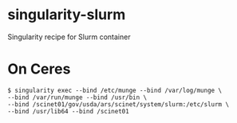 # singularity-slurm
Singularity recipe for Slurm container 

# On Ceres
```
$ singularity exec --bind /etc/munge --bind /var/log/munge \
--bind /var/run/munge --bind /usr/bin \
--bind /scinet01/gov/usda/ars/scinet/system/slurm:/etc/slurm \
--bind /usr/lib64 --bind /scinet01 
```

